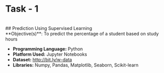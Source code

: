 # Task - 1
<br>
## Prediction Using Supervised Learning
<br> 
**Objective(s)**: To predict the percentage of a student based on study hours
<ul>
  <li> <b>Programming Language:</b> Python
  <li> <b>Platform Used:</b> Jupyter Notebooks
  <li> <b>Dataset:</b> <a href="http://bit.ly/w-data" target="_blank"> http://bit.ly/w-data </a>
  <li> <b>Libraries:</b> Numpy, Pandas, Matplotlib, Seaborn, Scikit-learn
</ul>
